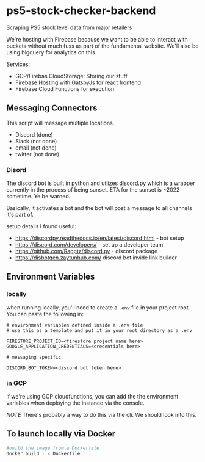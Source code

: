 # ps5-stock-checker-backend
Scraping PS5 stock level data from major retailers

We're hosting with Firebase because we want to be able to interact with buckets without much fuss as part of the fundamental website. We'll also be using bigquery for analytics on this. 

Services: 
- GCP/Firebas CloudStorage: Storing our stuff
- Firebase Hosting with GatsbyJs for react frontend
- Firebase Cloud Functions for execution



## Messaging Connectors

This script will message multiple locations.

- Discord (done)
- Slack (not done)
- email (not done)
- twitter (not done)

### Disord

The discord bot is built in python and utlizes discord.py which is a wrapper currently in the process of being sunset. ETA for the sunset is ~2022 sometime. Ye be warned. 

Basically, it activates a bot and the bot will post a message to all channels it's part of. 

setup details I found useful: 
- https://discordpy.readthedocs.io/en/latest/discord.html - bot setup
- https://discord.com/developers/ - set up a developer team
- https://github.com/Rapptz/discord.py - discord package
- https://disbotgen.zaytunhub.com/ discord bot invide link builder


## Environment Variables

### locally

when running locally, you'll need to create a `.env` file in your project root. 
You can paste the following in:

```
# environment variables defined inside a .env file
# use this as a template and put it in your root directory as a .env

FIRESTORE_PROJECT_ID=<firestore project name here>
GOOGLE_APPLICATION_CREDENTIALS=<credentials here>

# messaging specific

DISCORD_BOT_TOKEN=<discord bot token here> 
```

### in GCP

if we're using GCP cloudfunctions, you can add the the environment variables when deploying the instance via the console. 

_NOTE_ There's probably a way to do this via the cli. We should look into this.

## To launch locally via Docker

```bash
#build the image from a Dockerfile
docker build - < Dockerfile

```